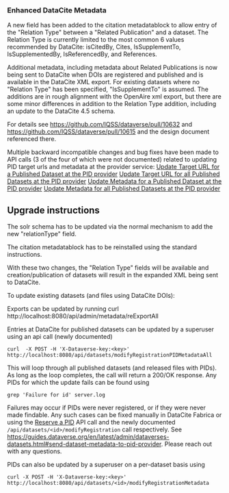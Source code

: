 ### Enhanced DataCite Metadata

A new field has been added to the citation metadatablock to allow entry of the "Relation Type" between a "Related Publication" and a dataset. The Relation Type is currently limited to the most common 6 values recommended by DataCite: isCitedBy, Cites, IsSupplementTo, IsSupplementedBy, IsReferencedBy, and References. 

Additional metadata, including metadata about Related Publications is now being sent to DataCite when DOIs are registered and published and is available in the DataCite XML export. For existing datasets where no "Relation Type" has been specified, "IsSupplementTo" is assumed. The additions are in rough alignment with the OpenAire xml export, but there are some minor differences in addition to the Relation Type addition, including an update to the DataCite 4.5 schema. 

For details see https://github.com/IQSS/dataverse/pull/10632 and https://github.com/IQSS/dataverse/pull/10615 and the design document referenced there.

Multiple backward incompatible changes and bug fixes have been made to API calls (3 of the four of which were not documented) related to updating PID target urls and metadata at the provider service:
[Update Target URL for a Published Dataset at the PID provider](https://guides.dataverse.org/en/latest/admin/dataverses-datasets.html#update-target-url-for-a-published-dataset-at-the-pid-provider)
[Update Target URL for all Published Datasets at the PID provider](https://dataverse-guide--10632.org.readthedocs.build/en/10632/admin/dataverses-datasets.html#update-target-url-for-all-published-datasets-at-the-pid-provider)
[Update Metadata for a Published Dataset at the PID provider](https://dataverse-guide--10632.org.readthedocs.build/en/10632/admin/dataverses-datasets.html#update-metadata-for-a-published-dataset-at-the-pid-provider)
[Update Metadata for all Published Datasets at the PID provider](https://dataverse-guide--10632.org.readthedocs.build/en/10632/admin/dataverses-datasets.html#update-metadata-for-all-published-datasets-at-the-pid-provider)

Upgrade instructions
--------------------

The solr schema has to be updated via the normal mechanism to add the new "relationType" field.

The citation metadatablock has to be reinstalled using the standard instructions.

With these two changes, the "Relation Type" fields will be available and creation/publication of datasets will result in the expanded XML being sent to DataCite.

To update existing datasets (and files using DataCite DOIs):

Exports can be updated by running curl http://localhost:8080/api/admin/metadata/reExportAll

Entries at DataCite for published datasets can be updated by a superuser using an api call (newly documented)

`curl  -X POST -H 'X-Dataverse-key:<key>' http://localhost:8080/api/datasets/modifyRegistrationPIDMetadataAll` 

This will loop through all published datasets (and released files with PIDs). As long as the loop completes, the call will return a 200/OK response. Any PIDs for which the update fails can be found using 

`grep 'Failure for id' server.log` 

Failures may occur if PIDs were never registered, or if they were never made findable. Any such cases can be fixed manually in DataCite Fabrica or using the [Reserve a PID](https://guides.dataverse.org/en/latest/api/native-api.html#reserve-a-pid) API call and the newly documented `/api/datasets/<id>/modifyRegistration` call respectively. See https://guides.dataverse.org/en/latest/admin/dataverses-datasets.html#send-dataset-metadata-to-pid-provider. Please reach out with any questions.

PIDs can also be updated by a superuser on a per-dataset basis using 

`curl -X POST -H 'X-Dataverse-key:<key>' http://localhost:8080/api/datasets/<id>/modifyRegistrationMetadata`

